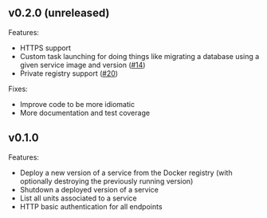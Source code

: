 ## v0.2.0 (unreleased)

Features:

  * HTTPS support
  * Custom task launching for doing things like migrating a database using a given service image and version ([#14][issue-14])
  * Private registry support ([#20][issue-20])

Fixes:

  * Improve code to be more idiomatic
  * More documentation and test coverage


## v0.1.0

Features:

  * Deploy a new version of a service from the Docker registry (with optionally destroying the previously running version)
  * Shutdown a deployed version of a service
  * List all units associated to a service
  * HTTP basic authentication for all endpoints

[issue-14]: https://github.com/bmorton/deployster/pull/14
[issue-20]: https://github.com/bmorton/deployster/pull/20
